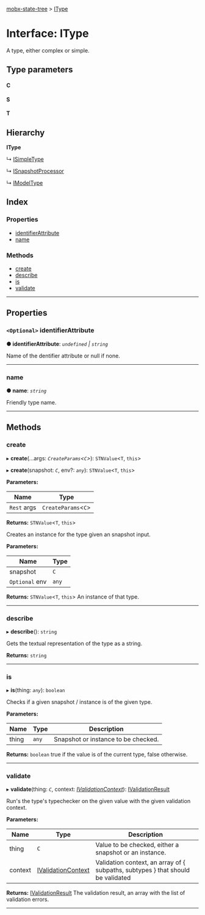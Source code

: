 [mobx-state-tree](../README.md) > [IType](../interfaces/itype.md)

# Interface: IType

A type, either complex or simple.

## Type parameters
#### C 
#### S 
#### T 
## Hierarchy

**IType**

↳  [ISimpleType](isimpletype.md)

↳  [ISnapshotProcessor](isnapshotprocessor.md)

↳  [IModelType](imodeltype.md)

## Index

### Properties

* [identifierAttribute](itype.md#identifierattribute)
* [name](itype.md#name)

### Methods

* [create](itype.md#create)
* [describe](itype.md#describe)
* [is](itype.md#is)
* [validate](itype.md#validate)

---

## Properties

<a id="identifierattribute"></a>

### `<Optional>` identifierAttribute

**● identifierAttribute**: *`undefined` \| `string`*

Name of the dentifier attribute or null if none.

___
<a id="name"></a>

###  name

**● name**: *`string`*

Friendly type name.

___

## Methods

<a id="create"></a>

###  create

▸ **create**(...args: *`CreateParams`<`C`>*): `STNValue`<`T`, `this`>

▸ **create**(snapshot: *`C`*, env?: *`any`*): `STNValue`<`T`, `this`>

**Parameters:**

| Name | Type |
| ------ | ------ |
| `Rest` args | `CreateParams`<`C`> |

**Returns:** `STNValue`<`T`, `this`>

Creates an instance for the type given an snapshot input.

**Parameters:**

| Name | Type |
| ------ | ------ |
| snapshot | `C` |
| `Optional` env | `any` |

**Returns:** `STNValue`<`T`, `this`>
An instance of that type.

___
<a id="describe"></a>

###  describe

▸ **describe**(): `string`

Gets the textual representation of the type as a string.

**Returns:** `string`

___
<a id="is"></a>

###  is

▸ **is**(thing: *`any`*): `boolean`

Checks if a given snapshot / instance is of the given type.

**Parameters:**

| Name | Type | Description |
| ------ | ------ | ------ |
| thing | `any` |  Snapshot or instance to be checked. |

**Returns:** `boolean`
true if the value is of the current type, false otherwise.

___
<a id="validate"></a>

###  validate

▸ **validate**(thing: *`C`*, context: *[IValidationContext](../#ivalidationcontext)*): [IValidationResult](../#ivalidationresult)

Run's the type's typechecker on the given value with the given validation context.

**Parameters:**

| Name | Type | Description |
| ------ | ------ | ------ |
| thing | `C` |  Value to be checked, either a snapshot or an instance. |
| context | [IValidationContext](../#ivalidationcontext) |  Validation context, an array of { subpaths, subtypes } that should be validated |

**Returns:** [IValidationResult](../#ivalidationresult)
The validation result, an array with the list of validation errors.

___

